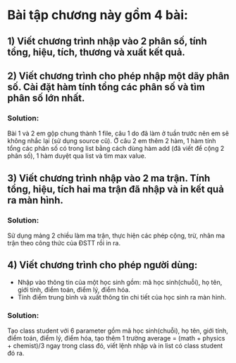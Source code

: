 # Bài tập chương này gồm 4 bài:

## 1) Viết chương trình nhập vào 2 phân số, tính tổng, hiệu, tích, thương và xuất kết quả.
## 2) Viết chương trình cho phép nhập một dãy phân số. Cài đặt hàm tính tổng các phân số và tìm phân số lớn nhất.
### Solution:
Bài 1 và 2 em gộp chung thành 1 file, câu 1 do đã làm ở tuần trước nên em sẽ không nhắc lại (sử dụng source cũ). Ở câu 2 em thêm 2 hàm, 1 hàm tính tổng các phân số có trong list bằng cách dùng hàm add (đã viết để cộng 2 phân số), 1 hàm duyệt qua list và tìm max value.

## 3) Viết chương trình nhập vào 2 ma trận. Tính tổng, hiệu, tích hai ma trận đã nhập và in kết quả ra màn hình.
### Solution:
Sử dụng mảng 2 chiều làm ma trận, thực hiện các phép cộng, trừ, nhân ma trận theo công thức của ĐSTT rồi in ra.

## 4) Viết chương trình cho phép người dùng:
- Nhập vào thông tin của một học sinh gồm: mã học sinh(chuỗi), họ tên, giới tính, điểm toán, điểm lý, điểm hóa.
- Tính điểm trung bình và xuất thông tin chi tiết của học sinh ra màn hình.

### Solution:
Tạo class student với 6 parameter gồm mã học sinh(chuỗi), họ tên, giới tính, điểm toán, điểm lý, điểm hóa, tạo thêm 1 trường average = (math + physics + chemist)/3 ngay trong class đó, viết lệnh nhập và in list có class student đó ra.